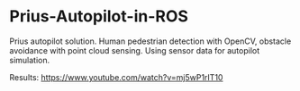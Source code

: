 # Prius-Autopilot-in-ROS
Prius autopilot solution. Human pedestrian detection with OpenCV, obstacle avoidance with point cloud sensing. Using sensor data for autopilot simulation.

Results: https://www.youtube.com/watch?v=mj5wP1rIT10

